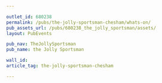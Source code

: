 ```yaml
---

outlet_id: 680238
permalink: /pubs/the-jolly-sportsman-chesham/whats-on/
pub_assets_url: /pubs/680238_the_jolly_sportsman/assets/
layout: PubEvents

pub_nav: TheJollySportsman
pub_name: the Jolly Sportsman

wall_id:
article_tag: the-jolly-sportsman-chesham

---
```




